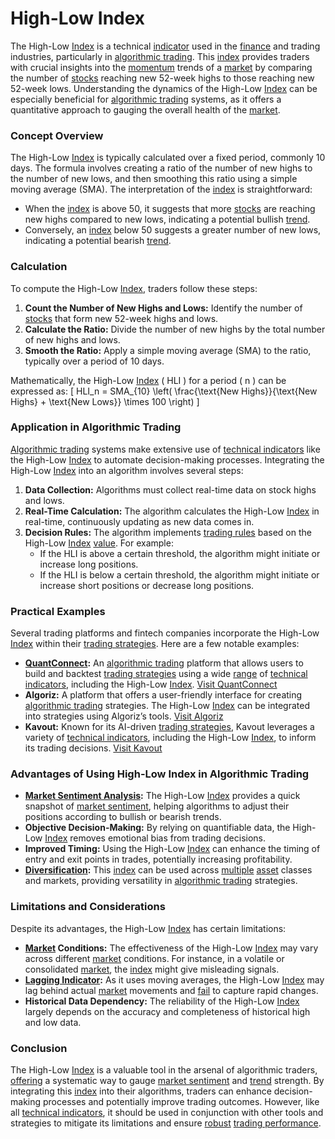 # High-Low Index

The High-Low [Index](../i/index_instrument.md) is a technical [indicator](../i/indicator.md) used in the [finance](../f/finance.md) and trading industries, particularly in [algorithmic trading](../a/algorithmic_trading.md). This [index](../i/index_instrument.md) provides traders with crucial insights into the [momentum](../m/momentum.md) trends of a [market](../m/market.md) by comparing the number of [stocks](../s/stock.md) reaching new 52-week highs to those reaching new 52-week lows. Understanding the dynamics of the High-Low [Index](../i/index_instrument.md) can be especially beneficial for [algorithmic trading](../a/algorithmic_trading.md) systems, as it offers a quantitative approach to gauging the overall health of the [market](../m/market.md).

### Concept Overview

The High-Low [Index](../i/index_instrument.md) is typically calculated over a fixed period, commonly 10 days. The formula involves creating a ratio of the number of new highs to the number of new lows, and then smoothing this ratio using a simple moving average (SMA). The interpretation of the [index](../i/index_instrument.md) is straightforward: 
- When the [index](../i/index_instrument.md) is above 50, it suggests that more [stocks](../s/stock.md) are reaching new highs compared to new lows, indicating a potential bullish [trend](../t/trend.md).
- Conversely, an [index](../i/index_instrument.md) below 50 suggests a greater number of new lows, indicating a potential bearish [trend](../t/trend.md).

### Calculation

To compute the High-Low [Index](../i/index_instrument.md), traders follow these steps:
1. **Count the Number of New Highs and Lows:** Identify the number of [stocks](../s/stock.md) that form new 52-week highs and lows.
2. **Calculate the Ratio:** Divide the number of new highs by the total number of new highs and lows.
3. **Smooth the Ratio:** Apply a simple moving average (SMA) to the ratio, typically over a period of 10 days.

Mathematically, the High-Low [Index](../i/index_instrument.md) \( HLI \) for a period \( n \) can be expressed as:
\[ HLI_n = SMA_{10} \left( \frac{\text{New Highs}}{\text{New Highs} + \text{New Lows}} \times 100 \right) \]

### Application in Algorithmic Trading

[Algorithmic trading](../a/algorithmic_trading.md) systems make extensive use of [technical indicators](../t/technical_indicators.md) like the High-Low [Index](../i/index_instrument.md) to automate decision-making processes. Integrating the High-Low [Index](../i/index_instrument.md) into an algorithm involves several steps:

1. **Data Collection:** Algorithms must collect real-time data on stock highs and lows.
2. **Real-Time Calculation:** The algorithm calculates the High-Low [Index](../i/index_instrument.md) in real-time, continuously updating as new data comes in.
3. **Decision Rules:** The algorithm implements [trading rules](../t/trading_rules.md) based on the High-Low [Index](../i/index_instrument.md) [value](../v/value.md). For example:
   - If the HLI is above a certain threshold, the algorithm might initiate or increase long positions.
   - If the HLI is below a certain threshold, the algorithm might initiate or increase short positions or decrease long positions.

### Practical Examples

Several trading platforms and fintech companies incorporate the High-Low [Index](../i/index_instrument.md) within their [trading strategies](../t/trading_strategies.md). Here are a few notable examples:

- **[QuantConnect](../q/quantconnect.md):** An [algorithmic trading](../a/algorithmic_trading.md) platform that allows users to build and backtest [trading strategies](../t/trading_strategies.md) using a wide [range](../r/range.md) of [technical indicators](../t/technical_indicators.md), including the High-Low [Index](../i/index_instrument.md). [Visit QuantConnect](https://www.quantconnect.com)
- **Algoriz:** A platform that offers a user-friendly interface for creating [algorithmic trading](../a/algorithmic_trading.md) strategies. The High-Low [Index](../i/index_instrument.md) can be integrated into strategies using Algoriz’s tools. [Visit Algoriz](https://www.algoriz.com)
- **Kavout:** Known for its AI-driven [trading strategies](../t/trading_strategies.md), Kavout leverages a variety of [technical indicators](../t/technical_indicators.md), including the High-Low [Index](../i/index_instrument.md), to inform its trading decisions. [Visit Kavout](https://www.kavout.com)

### Advantages of Using High-Low Index in Algorithmic Trading

- **[Market Sentiment Analysis](../m/market_sentiment_analysis.md):** The High-Low [Index](../i/index_instrument.md) provides a quick snapshot of [market sentiment](../m/market_sentiment.md), helping algorithms to adjust their positions according to bullish or bearish trends.
- **Objective Decision-Making:** By relying on quantifiable data, the High-Low [Index](../i/index_instrument.md) removes emotional bias from trading decisions.
- **Improved Timing:** Using the High-Low [Index](../i/index_instrument.md) can enhance the timing of entry and exit points in trades, potentially increasing profitability.
- **[Diversification](../d/diversification.md):** This [index](../i/index_instrument.md) can be used across [multiple](../m/multiple.md) [asset](../a/asset.md) classes and markets, providing versatility in [algorithmic trading](../a/algorithmic_trading.md) strategies.

### Limitations and Considerations

Despite its advantages, the High-Low [Index](../i/index_instrument.md) has certain limitations:
- **[Market](../m/market.md) Conditions:** The effectiveness of the High-Low [Index](../i/index_instrument.md) may vary across different [market](../m/market.md) conditions. For instance, in a volatile or consolidated [market](../m/market.md), the [index](../i/index_instrument.md) might give misleading signals.
- **[Lagging Indicator](../l/lagging_indicator.md):** As it uses moving averages, the High-Low [Index](../i/index_instrument.md) may lag behind actual [market](../m/market.md) movements and [fail](../f/fail.md) to capture rapid changes.
- **Historical Data Dependency:** The reliability of the High-Low [Index](../i/index_instrument.md) largely depends on the accuracy and completeness of historical high and low data.

### Conclusion

The High-Low [Index](../i/index_instrument.md) is a valuable tool in the arsenal of algorithmic traders, [offering](../o/offering.md) a systematic way to gauge [market sentiment](../m/market_sentiment.md) and [trend](../t/trend.md) strength. By integrating this [index](../i/index_instrument.md) into their algorithms, traders can enhance decision-making processes and potentially improve trading outcomes. However, like all [technical indicators](../t/technical_indicators.md), it should be used in conjunction with other tools and strategies to mitigate its limitations and ensure [robust](../r/robust.md) [trading performance](../t/trading_performance.md).

